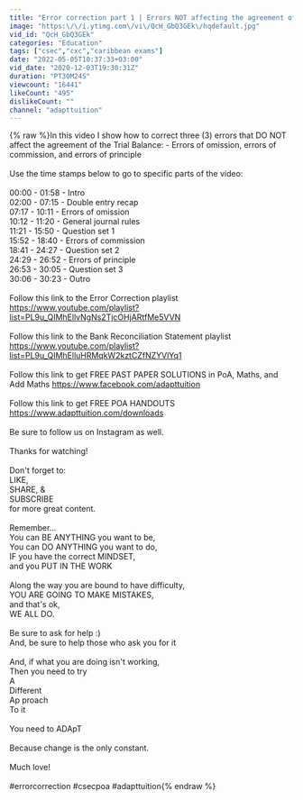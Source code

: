 ```yaml
---
title: "Error correction part 1 | Errors NOT affecting the agreement of the trial balance | CSEC PoA"
image: "https:\/\/i.ytimg.com\/vi\/QcH_GbQ3GEk\/hqdefault.jpg"
vid_id: "QcH_GbQ3GEk"
categories: "Education"
tags: ["csec","cxc","caribbean exams"]
date: "2022-05-05T10:37:33+03:00"
vid_date: "2020-12-03T19:30:31Z"
duration: "PT30M24S"
viewcount: "16441"
likeCount: "495"
dislikeCount: ""
channel: "adapttuition"
---
```

{% raw %}In this video I show how to correct three (3) errors that DO NOT affect the agreement of the Trial Balance: - Errors of omission, errors of commission, and errors of principle<br /><br />Use the time stamps below to go to specific parts of the video:<br /><br />00:00 - 01:58 - Intro<br />02:00 - 07:15 - Double entry recap<br />07:17 - 10:11 - Errors of omission<br />10:12 - 11:20 - General journal rules<br />11:21 - 15:50 - Question set 1<br />15:52 - 18:40 - Errors of commission<br />18:41 - 24:27 - Question set 2<br />24:29 - 26:52 - Errors of principle<br />26:53 - 30:05 - Question set 3<br />30:06 - 30:23 - Outro<br /><br />Follow this link to the Error Correction playlist <br /><a rel="nofollow" target="blank" href="https://www.youtube.com/playlist?list=PL9u_QIMhEllvNgNs2TjcOHjARtfMe5VVN">https://www.youtube.com/playlist?list=PL9u_QIMhEllvNgNs2TjcOHjARtfMe5VVN</a><br /><br />Follow this link to the Bank Reconciliation Statement playlist<br /><a rel="nofollow" target="blank" href="https://www.youtube.com/playlist?list=PL9u_QIMhElluHRMqkW2kztCZfNZYVlYq1">https://www.youtube.com/playlist?list=PL9u_QIMhElluHRMqkW2kztCZfNZYVlYq1</a><br /><br />Follow this link to get FREE PAST PAPER SOLUTIONS in PoA, Maths, and Add Maths <a rel="nofollow" target="blank" href="https://www.facebook.com/adapttuition">https://www.facebook.com/adapttuition</a><br /><br />Follow this link to get FREE POA HANDOUTS <br /><a rel="nofollow" target="blank" href="https://www.adapttuition.com/downloads">https://www.adapttuition.com/downloads</a><br /><br />Be sure to follow us on Instagram as well.<br /><br />Thanks for watching!<br /><br />Don't forget to:<br />LIKE,<br />SHARE, &amp;<br />SUBSCRIBE <br />for more great content.<br /><br />Remember...<br />You can BE ANYTHING you want to be,<br />You can DO ANYTHING you want to do,<br />IF you have the correct MINDSET,<br />and you PUT IN THE WORK<br /><br />Along the way you are bound to have difficulty,<br />YOU ARE GOING TO MAKE MISTAKES,<br />and that's ok,<br />WE ALL DO.<br /><br />Be sure to ask for help :)<br />And, be sure to help those who ask you for it<br /><br />And, if what you are doing isn't working,<br />Then you need to try<br />A<br />Different<br />Ap proach<br />To it<br /><br />You need to ADApT<br /><br />Because change is the only constant.<br /><br />Much love!<br /><br />#errorcorrection #csecpoa #adapttuition{% endraw %}
